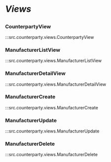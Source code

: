 # ***Views***

##

### CounterpartyView
:::src.counterparty.views.CounterpartyView

### ManufacturerListView
:::src.counterparty.views.ManufacturerListView

### ManufacturerDetailView
:::src.counterparty.views.ManufacturerDetailView

### ManufacturerCreate
:::src.counterparty.views.ManufacturerCreate

### ManufacturerUpdate
:::src.counterparty.views.ManufacturerUpdate

### ManufacturerDelete
:::src.counterparty.views.ManufacturerDelete
